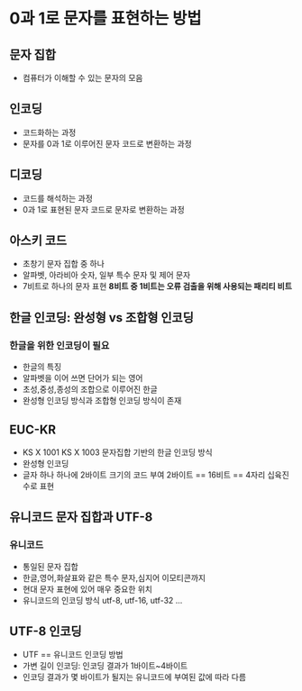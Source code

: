# 0과 1로 문자를 표현하는 방법

## 문자 집합
- 컴퓨터가 이해할 수 있는 문자의 모음

## 인코딩
- 코드화하는 과정
- 문자를 0과 1로 이루어진 문자 코드로 변환하는 과정

## 디코딩
- 코드를 해석하는 과정
- 0과 1로 표현된 문자 코드로 문자로 변환하는 과정

## 아스키 코드
- 초창기 문자 집합 중 하나
- 알파벳, 아라비아 숫자, 일부 특수 문자 및 제어 문자
- 7비트로 하나의 문자 표현 **8비트 중 1비트는 오류 검출을 위해 사용되는 패리티 비트**

## 한글 인코딩: 완성형 vs 조합형 인코딩
### 한글을 위한 인코딩이 필요
- 한글의 특징
- 알파벳을 이어 쓰면 단어가 되는 영어
- 초성,중성,종성의 조합으로 이루어진 한글
- 완성형 인코딩 방식과 조합형 인코딩 방식이 존재

## EUC-KR
- KS X 1001 KS X 1003 문자집합 기반의 한글 인코딩 방식
- 완성형 인코딩
- 글자 하나 하나에 2바이트 크기의 코드 부여 2바이트 == 16비트 == 4자리 십육진수로 표현

## 유니코드 문자 집합과 UTF-8
### 유니코드
- 통일된 문자 집합
- 한글,영어,화살표와 같은 특수 문자,심지어 이모티콘까지
- 현대 문자 표현에 있어 매우 중요한 위치
- 유니코드의 인코딩 방식 utf-8, utf-16, utf-32 ...

## UTF-8 인코딩
- UTF == 유니코드 인코딩 방법
- 가변 길이 인코딩: 인코딩 결과가 1바이트~4바이트
- 인코딩 결과가 몇 바이트가 될지는 유니코드에 부여된 값에 따라 다름

